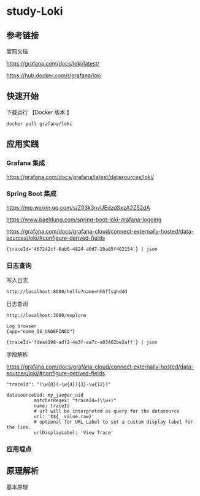 # study-Loki


## 参考链接

官网文档

https://grafana.com/docs/loki/latest/

https://hub.docker.com/r/grafana/loki

## 快速开始

下载运行 【Docker 版本 】

```
docker pull grafana/loki
```



## 应用实践



### Grafana 集成

https://grafana.com/docs/grafana/latest/datasources/loki/



### Spring Boot 集成

https://mp.weixin.qq.com/s/Z03k3nvUEdzdSxzA2Z52dA

https://www.baeldung.com/spring-boot-loki-grafana-logging

https://grafana.com/docs/grafana-cloud/connect-externally-hosted/data-sources/loki/#configure-derived-fields

```
{traceId='467242cf-6ab0-4824-a0d7-20a85f402154'} | json
```



### 日志查询 

写入日志

```
http://localhost:8080/hello?name=hhhffsghddd
```

日志查询

```
http://localhost:3000/explore

Log browser
{app="name_IS_UNDEFINED"}

{traceId='fdead198-adf2-4e3f-aa7c-a03462be2aff'} | json
```

字段解析

https://grafana.com/docs/grafana-cloud/connect-externally-hosted/data-sources/loki/#configure-derived-fields

```
"traceId": "(\w{8}(-\w{4}){3}-\w{12})"

datasourceUid: my_jaeger_uid
          matcherRegex: "traceId=(\\w+)"
          name: traceId
          # url will be interpreted as query for the datasource
          url: '$${__value.raw}'
          # optional for URL Label to set a custom display label for the link.
          urlDisplayLabel: 'View Trace'
```



### 应用埋点





## 原理解析

基本原理
